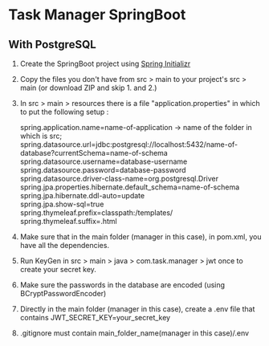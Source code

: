 # Task Manager SpringBoot
## With PostgreSQL
 
1. Create the SpringBoot project using [Spring Initializr](https://start.spring.io/)    

2. Copy the files you don't have from src > main to your project's src > main (or download ZIP and skip 1. and 2.)

5. In src > main > resources there is a file "application.properties" in which to put the following setup :

      spring.application.name=name-of-application -> name of the folder in which is src;  
      spring.datasource.url=jdbc:postgresql://localhost:5432/name-of-database?currentSchema=name-of-schema  
      spring.datasource.username=database-username  
      spring.datasource.password=database-password  
      spring.datasource.driver-class-name=org.postgresql.Driver  
      spring.jpa.properties.hibernate.default_schema=name-of-schema  
      spring.jpa.hibernate.ddl-auto=update  
      spring.jpa.show-sql=true  
      spring.thymeleaf.prefix=classpath:/templates/  
      spring.thymeleaf.suffix=.html  

6. Make sure that in the main folder (manager in this case), in pom.xml, you have all the dependencies.

7. Run KeyGen in src > main > java > com.task.manager > jwt once to create your secret key.

8. Make sure the passwords in the database are encoded (using BCryptPasswordEncoder)

9. Directly in the main folder (manager in this case), create a .env file that contains JWT_SECRET_KEY=your_secret_key

10. .gitignore must contain main_folder_name(manager in this case)/.env
